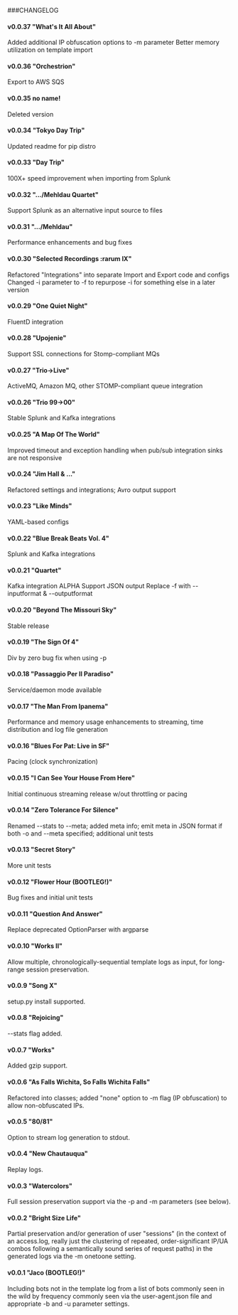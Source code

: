 ###CHANGELOG

#### v0.0.37 "What's It All About"
Added additional IP obfuscation options to -m parameter
Better memory utilization on template import


#### v0.0.36 "Orchestrion"
Export to AWS SQS


#### v0.0.35 no name!
Deleted version


#### v0.0.34 "Tokyo Day Trip"
Updated readme for pip distro


#### v0.0.33 "Day Trip"
100X+ speed improvement when importing from Splunk


#### v0.0.32 ".../Mehldau Quartet"
Support Splunk as an alternative input source to files


#### v0.0.31 ".../Mehldau"
Performance enhancements and bug fixes


#### v0.0.30 "Selected Recordings :rarum IX"
Refactored "Integrations" into separate Import and Export code and configs
Changed -i parameter to -f to repurpose -i for something else in a later version


#### v0.0.29 "One Quiet Night"
FluentD integration


#### v0.0.28 "Upojenie"
Support SSL connections for Stomp-compliant MQs 


#### v0.0.27 "Trio->Live"
ActiveMQ, Amazon MQ, other STOMP-compliant queue integration


#### v0.0.26 "Trio 99->00"
Stable Splunk and Kafka integrations


#### v0.0.25 "A Map Of The World"
Improved timeout and exception handling when pub/sub integration sinks are not responsive


#### v0.0.24 "Jim Hall & ..."
Refactored settings and integrations; Avro output support


#### v0.0.23 "Like Minds"
YAML-based configs


#### v0.0.22 "Blue Break Beats Vol. 4"
Splunk and Kafka integrations


#### v0.0.21 "Quartet"
Kafka integration ALPHA
Support JSON output
Replace -f with --inputformat & --outputformat


#### v0.0.20 "Beyond The Missouri Sky"
Stable release


#### v0.0.19 "The Sign Of 4"
Div by zero bug fix when using -p


#### v0.0.18 "Passaggio Per Il Paradiso"
Service/daemon mode available


#### v0.0.17 "The Man From Ipanema"
Performance and memory usage enhancements to streaming, time distribution and log file generation


#### v0.0.16 "Blues For Pat: Live in SF"
Pacing (clock synchronization) 


#### v0.0.15 "I Can See Your House From Here"
Initial continuous streaming release w/out throttling or pacing


#### v0.0.14 "Zero Tolerance For Silence"
Renamed --stats to --meta; added meta info; emit meta in JSON format if both -o and --meta specified; additional unit tests


#### v0.0.13 "Secret Story"
More unit tests


#### v0.0.12 "Flower Hour (BOOTLEG!)"
Bug fixes and initial unit tests


#### v0.0.11 "Question And Answer"
Replace deprecated OptionParser with argparse


#### v0.0.10 "Works II"
Allow multiple, chronologically-sequential template logs as input, for long-range session preservation.


#### v0.0.9 "Song X"
setup.py install supported.


#### v0.0.8 "Rejoicing"
--stats flag added.


#### v0.0.7 "Works"
Added gzip support.


#### v0.0.6 "As Falls Wichita, So Falls Wichita Falls"
Refactored into classes; added "none" option to -m flag (IP obfuscation) to allow non-obfuscated IPs.


#### v0.0.5 "80/81"
Option to stream log generation to stdout.


#### v0.0.4 "New Chautauqua"
Replay logs.


#### v0.0.3 "Watercolors"
Full session preservation support via the -p and -m parameters (see below).


#### v0.0.2 "Bright Size Life"
Partial preservation and/or generation of user "sessions" (in the context of an access.log, really just the clustering of repeated, order-significant IP/UA combos following a semantically sound series of request paths) in the generated logs via the -m onetoone setting.


#### v0.0.1 "Jaco (BOOTLEG!)"
Including bots not in the template log from a list of bots commonly seen in the wild by frequency commonly seen via the user-agent.json file and appropriate -b and -u parameter settings.

